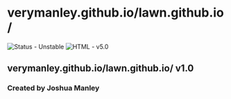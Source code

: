 # verymanley.github.io/lawn.github.io/

![Status - Unstable](https://img.shields.io/badge/Status-Unstable-red.svg)
![HTML - v5.0](https://img.shields.io/badge/html-v5.0-blue.svg)

## verymanley.github.io/lawn.github.io/ v1.0

### Created by Joshua Manley
